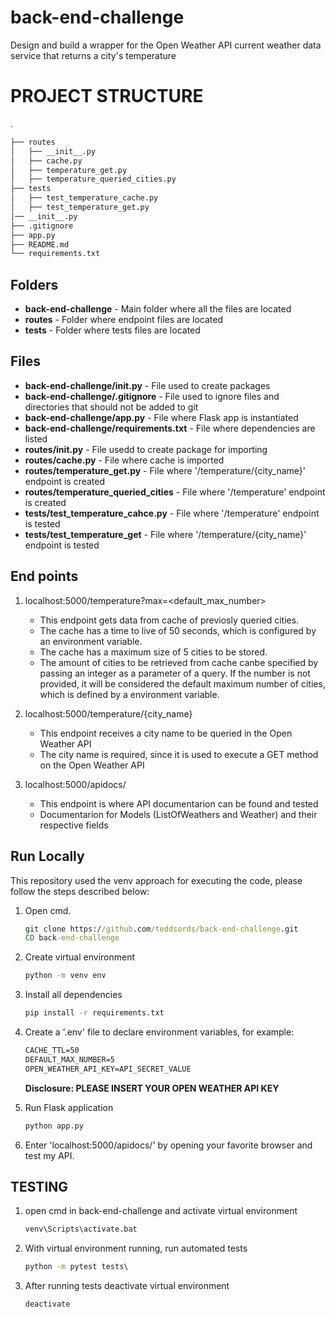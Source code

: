 # back-end-challenge
Design and build a wrapper for the Open Weather API current weather data service that returns a city's temperature

# PROJECT STRUCTURE
.
```bash
├── routes
│   ├── __init__.py
│   ├── cache.py
│   ├── temperature_get.py
│   ├── temperature_queried_cities.py
├── tests
│   ├── test_temperature_cache.py
│   ├── test_temperature_get.py
│── __init__.py
├── .gitignore
├── app.py   
├── README.md
└── requirements.txt
```

## Folders
* **back-end-challenge** - Main folder where all the files are located
* **routes** - Folder where endpoint files are located
* **tests** - Folder where tests files are located

## Files
* **back-end-challenge/__init__.py** - File used to create packages
* **back-end-challenge/.gitignore** - File used to ignore files and directories that should not be added to git
* **back-end-challenge/app.py** - File where Flask app is instantiated
* **back-end-challenge/requirements.txt** - File where dependencies are listed
* **routes/__init__.py** - File usedd to create package for importing
* **routes/cache.py** - File where cache is imported
* **routes/temperature_get.py** - File where '/temperature/{city_name}' endpoint is created
* **routes/temperature_queried_cities** - File where '/temperature' endpoint is created
* **tests/test_temperature_cahce.py** - File where '/temperature' endpoint is tested
* **tests/test_temperature_get** - File where '/temperature/{city_name}' endpoint is tested

## End points
1. localhost:5000/temperature?max=<default_max_number>
    - This endpoint gets data from cache of previosly queried cities. 
    - The cache has a time to live of 50 seconds, which is configured by an environment variable.
    - The cache has a maximum size of 5 cities to be stored.
    - The amount of cities to be retrieved from cache canbe specified by passing an integer as a parameter of a query. If the number is not provided, it will be considered the default maximum number of cities, which is defined by a environment variable.
  
2. localhost:5000/temperature/{city_name}
    - This endpoint receives a city name to be queried in the Open Weather API
    - The city name is required, since it is used to execute a GET method on the Open Weather  API
3. localhost:5000/apidocs/
    - This endpoint is where API documentarion can be found and tested
    - Documentarion for Models (ListOfWeathers and Weather) and their respective fields
 
 ## Run Locally
 This repository used the venv approach for executing the code, please follow the steps described below:
 1. Open cmd.
    ```cmd
    git clone https://github.com/teddsords/back-end-challenge.git
    CD back-end-challenge
    ```
 2. Create virtual environment
    ```cmd
    python -m venv env
    ```
 3. Install all dependencies
    ```cmd
    pip install -r requirements.txt
    ```
 4. Create a '.env' file to declare environment variables, for example:
    ```txt
    CACHE_TTL=50
    DEFAULT_MAX_NUMBER=5
    OPEN_WEATHER_API_KEY=API_SECRET_VALUE
    ```
    **Disclosure: PLEASE INSERT YOUR OPEN WEATHER API KEY**
    
 6. Run Flask application
    ```cmd
    python app.py
    ```
 5. Enter 'localhost:5000/apidocs/' by opening your favorite browser and test my API.
 

## TESTING
1. open cmd in back-end-challenge and activate virtual environment
    ```cmd
    venv\Scripts\activate.bat
    ```    
2. With virtual environment running, run automated tests
    ```cmd
    python -m pytest tests\
    ```
3. After running tests deactivate virtual environment
    ```cmd
    deactivate
     ```
